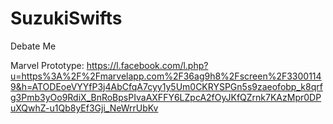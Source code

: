 # SuzukiSwifts
Debate Me

Marvel Prototype: 
https://l.facebook.com/l.php?u=https%3A%2F%2Fmarvelapp.com%2F36ag9h8%2Fscreen%2F33001149&h=ATODEoeVYYfP3j4AbCfqA7cyy1y5Um0CKRYSPGn5s9zaeofobp_k8qrfg3Pmb3yOo9RdiX_BnRoBpsPIvaAXFFY6LZpcA2fOyJKfQZrnk7KAzMpr0DPuXQwhZ-u1Qb8yEf3Gji_NeWrrUbKv
